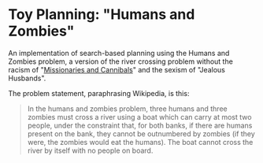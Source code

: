 # Toy Planning: "Humans and Zombies"

An implementation of search-based planning using the Humans and Zombies problem,
a version of the river crossing problem without the racism of "[Missionaries and Cannibals]"
and the sexism of "Jealous Husbands".

The problem statement, paraphrasing Wikipedia, is this:

> In the humans and zombies problem, three humans and three zombies must cross
> a river using a boat which can carry at most two people, under the constraint that, for both banks,
> if there are humans present on the bank, they cannot be outnumbered by zombies
> (if they were, the zombies would eat the humans).
> The boat cannot cross the river by itself with no people on board.

[Missionaries and Cannibals]: https://en.wikipedia.org/wiki/Missionaries_and_zombies_problem
